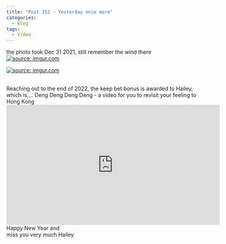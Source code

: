 ```yaml
---
title: "Post 352 - Yesterday once more"
categories:
  - Blog
tags:
  - Video
---
```


the photo took Dec 31 2021, still remember the wind there
<br/>
<a href="https://imgur.com/DJXM9ib"><img src="https://i.imgur.com/DJXM9ib.jpg" title="source: imgur.com" /></a>

<a href="https://imgur.com/cv7VYH6"><img src="https://i.imgur.com/cv7VYH6.jpg" title="source: imgur.com" /></a>

<br/>
Reaching out to the end of 2022, the keep bet bonus is awarded to Hailey, which is.... Deng Deng Deng Deng - a video for you to revisit your feeling to Hong Kong
<br/>
<iframe width="560" height="315" src="https://www.youtube.com/embed/F3JJU_9YLmw" title="YouTube video player" frameborder="0" allow="accelerometer; autoplay; clipboard-write; encrypted-media; gyroscope; picture-in-picture" allowfullscreen></iframe>
<br/>
Happy New Year and
<br/>
miss you very much Hailey
<br/>

<script src="https://utteranc.es/client.js"
        repo="serendipityinlife/serendipityinlife.github.io"
        issue-term="pathname"
        theme="github-light"
        crossorigin="anonymous"
        async>
</script>


